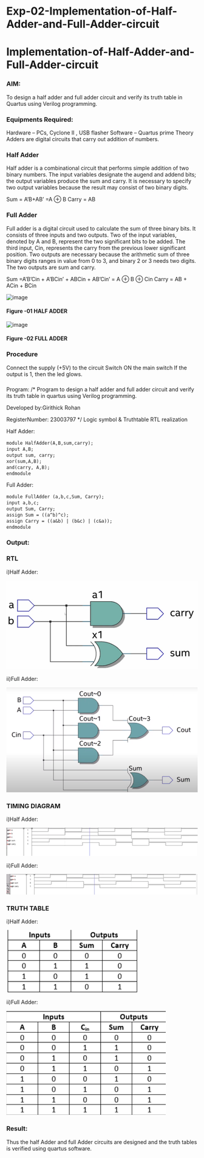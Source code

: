 # Exp-02-Implementation-of-Half-Adder-and-Full-Adder-circuit

# Implementation-of-Half-Adder-and-Full-Adder-circuit
### AIM:
To design a half adder and full adder circuit and verify its truth table in Quartus using Verilog programming.

### Equipments Required:
Hardware – PCs, Cyclone II , USB flasher
Software – Quartus prime
Theory
Adders are digital circuits that carry out addition of numbers.

### Half Adder
Half adder is a combinational circuit that performs simple addition of two binary numbers. The input variables designate the augend and addend bits; the output variables produce the sum and carry. It is necessary to specify two output variables because the result may consist of two binary digits.

Sum = A’B+AB’ =A ⊕ B Carry = AB

### Full Adder
Full adder is a digital circuit used to calculate the sum of three binary bits. It consists of three inputs and two outputs. Two of the input variables, denoted by A and B, represent the two significant bits to be added. The third input, Cin, represents the carry from the previous lower significant position. Two outputs are necessary because the arithmetic sum of three binary digits ranges in value from 0 to 3, and binary 2 or 3 needs two digits. The two outputs are sum and carry.

Sum =A’B’Cin + A’BCin’ + ABCin + AB’Cin’ = A ⊕ B ⊕ Cin Carry = AB + ACin + BCin

 ![image](https://user-images.githubusercontent.com/36288975/163552156-a13e5a56-c638-4110-97d9-8896907c8d25.png)

#### Figure -01 HALF ADDER 


![image](https://user-images.githubusercontent.com/36288975/163552057-b3547877-6d07-45b4-b7e0-bcfebfad9e1d.png)

#### Figure -02 FULL ADDER 

### Procedure

Connect the supply (+5V) to the circuit
Switch ON the main switch
If the output is 1, then the led glows.
### 
Program:
/*
Program to design a half adder and full adder circuit and verify its truth table in quartus using Verilog programming.

Developed by:Girithick Rohan 

RegisterNumber:  23003797
*/
Logic symbol & Truthtable
RTL realization

Half Adder:
```
module HalfAdder(A,B,sum,carry);
input A,B;
output sum, carry;
xor(sum,A,B);
and(carry, A,B);
endmodule
```
Full Adder:
```
module FullAdder (a,b,c,Sum, Carry);
input a,b,c;
output Sum, Carry;
assign Sum = ((a^b)^c);
assign Carry = ((a&b) | (b&c) | (c&a));
endmodule
```
### Output:
### RTL

i)Half Adder:

![image](https://raw.githubusercontent.com/Girithickrohan/Exp-02-Implementation-of-Half-Adder-and-Full-Adder-circuit/main/ha1.png)

ii)Full Adder:

![image](https://raw.githubusercontent.com/Girithickrohan/Exp-02-Implementation-of-Half-Adder-and-Full-Adder-circuit/main/fa1.png)

### TIMING DIAGRAM

i)Half Adder:

![image](https://raw.githubusercontent.com/Girithickrohan/Exp-02-Implementation-of-Half-Adder-and-Full-Adder-circuit/main/ha2.png)

ii)Full Adder:

![image](https://raw.githubusercontent.com/Girithickrohan/Exp-02-Implementation-of-Half-Adder-and-Full-Adder-circuit/main/fa2.png)

### TRUTH TABLE 
i)Half Adder:

![image](https://raw.githubusercontent.com/Girithickrohan/Exp-02-Implementation-of-Half-Adder-and-Full-Adder-circuit/main/ha.png)

ii)Full Adder:

![image](https://raw.githubusercontent.com/Girithickrohan/Exp-02-Implementation-of-Half-Adder-and-Full-Adder-circuit/main/fa.png)

### Result:
Thus the half Adder and full Adder circuits are designed and the truth tables is verified using
quartus software.

